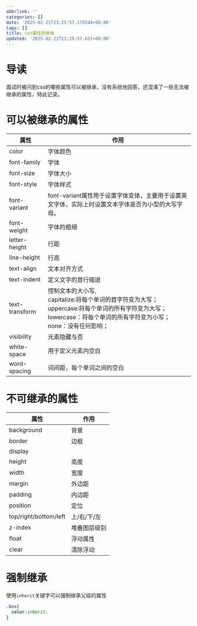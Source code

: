 ```yaml
---
abbrlink: ''
categories: []
date: '2025-02-21T23:25:57.176544+08:00'
tags: []
title: css属性的继承
updated: '2025-02-21T23:25:57.651+08:00'
---
```

# 导读

面试时被问到css的哪些属性可以被继承，没有系统地回答，还混淆了一些无法被继承的属性，特此记录。

# 可以被继承的属性


| 属性           | 作用                                                                                                                                                                         |
| -------------- | ---------------------------------------------------------------------------------------------------------------------------------------------------------------------------- |
| color          | 字体颜色                                                                                                                                                                     |
| font-family    | 字体                                                                                                                                                                         |
| font-size      | 字体大小                                                                                                                                                                     |
| font-style     | 字体样式                                                                                                                                                                     |
| font-variant   | font-variant属性用于设置字体变体，主要用于设置英文字体，实际上时设置文本字体是否为小型的大写字母。                                                                           |
| font-weight    | 字体的粗细                                                                                                                                                                   |
| letter-height  | 行距                                                                                                                                                                         |
| line-height    | 行高                                                                                                                                                                         |
| text-align     | 文本对齐方式                                                                                                                                                                 |
| text-indent    | 定义文字的首行缩进                                                                                                                                                           |
| text-transform | 控制文本的大小写,<br/>capitalize:将每个单词的首字符变为大写；<br/>uppercase:将每个单词的所有字符变为大写；<br/>lowercase：将每个单词的所有字符变为小写；none：没有任何影响； |
| visibility     | 元素隐藏与否                                                                                                                                                                 |
| white-space    | 用于定义元素内空白                                                                                                                                                           |
| word-spacing   | 词间距，每个单词之间的空白                                                                                                                                                   |

# 不可继承的属性


| 属性                  | 作用         |
| --------------------- | ------------ |
| background            | 背景         |
| border                | 边框         |
| display               |              |
| height                | 高度         |
| width                 | 宽度         |
| margin                | 外边距       |
| padding               | 内边距       |
| position              | 定位         |
| top/right/bottom/left | 上/右/下/左  |
| z-index               | 堆叠图层级别 |
| float                 | 浮动属性     |
| clear                 | 清除浮动     |

# 强制继承

使用`inherit`关键字可以强制继承父级的属性

```css
.box{
  color:inherit;
}
```
